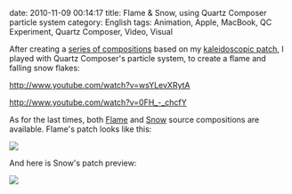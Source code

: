 date: 2010-11-09 00:14:17
title: Flame & Snow, using Quartz Composer particle system
category: English
tags: Animation, Apple, MacBook, QC Experiment, Quartz Composer, Video, Visual

After creating a [series of compositions](http://kevin.deldycke.com/2010/11/sharp-scan-lines-squared-lava-lamp/) based on my [kaleidoscopic patch](http://kevin.deldycke.com/2010/10/kaleidoscope-001-002/), I played with Quartz Composer's particle system, to create a flame and falling snow flakes:

http://www.youtube.com/watch?v=wsYLevXRytA

http://www.youtube.com/watch?v=0FH_-_chcfY

As for the last times, both [Flame](http://kevin.deldycke.com/documents/flame.qtz) and [Snow](http://kevin.deldycke.com/documents/snow.qtz) source compositions are available. Flame's patch looks like this:

![](/uploads/2010/flame-patch.png)

And here is Snow's patch preview:

![](/uploads/2010/snow-patch.png)

